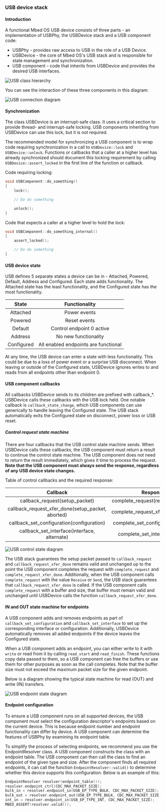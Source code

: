 ### USB device stack

#### Introduction

A functional Mbed OS USB device consists of three parts - an implementation of USBPhy, the USBDevice stack and a USB component code:

- USBPhy - provides raw access to USB in the role of a USB Device.
- USBDevice - the core of Mbed OS's USB stack and is responsible for state management and synchronization.
- USB component - code that inherits from USBDevice and provides the desired USB interfaces.

![USB class hierarchy](usb/usb_inheritance_diagram.png)

You can see the interaction of these three components in this diagram:

![USB connection diagram](usb/usb_connection_diagram.png)

#### Synchronization

The class USBDevice is an interrupt-safe class. It uses a critical section to provide thread- and interrupt-safe locking. USB components inheriting from USBDevice can use this lock, but it is not required.

The recommended model for synchronizing a USB component is to wrap code requiring synchronization in a call to `USBDevice::lock` and `USBDevice::unlock`. Functions or callbacks that a caller at a higher level has already synchronized should document this locking requirement by calling `USBDevice::assert_locked` in the first line of the function or callback.

Code requiring locking:

```c
void USBComponent::do_something()
{
    lock();

    // Do do something

    unlock();
}
```

Code that expects a caller at a higher level to hold the lock:

```c
void USBComponent::do_something_internal()
{
    assert_locked();

    // Do do something
}
```

#### USB device state

USB defines 5 separate states a device can be in - Attached, Powered, Default, Address and Configured. Each state adds functionality. The Attached state has the least functionality, and the Configured state has the most functionality.

| State      | Functionality                            |
|:----------:|:----------------------------------------:|
| Attached   |    Power events                          |
| Powered    |    Reset events                          |
| Default    |    Control endpoint 0 active             |
| Address    |    No new functionality                  |
| Configured |    All enabled endpoints are functional  |

At any time, the USB device can enter a state with less functionality. This could be due to a loss of power event or a surprise USB disconnect. When leaving or outside of the Configured state, USBDevice ignores writes to and reads from all endpoints other than endpoint 0.

#### USB component callbacks

All callbacks USBDevice sends to its children are prefixed with callback_*. USBDevice calls these callbacks with the USB lock held. One notable callback is `callback_state_change`, which USB components can use generically to handle leaving the Configured state. The USB stack automatically exits the Configured state on disconnect, power loss or USB reset.

##### Control request state machine

There are four callbacks that the USB control state machine sends. When USBDevice calls these callbacks, the USB component must return a result to continue the control state machine. The USB component does not need to return the result immediately, which gives it time to process the request. **Note that the USB component must always send the response, regardless of any USB device state changes.**

Table of control callbacks and the required response:

| Callback                                          | Response                                 |
|:-------------------------------------------------:|:----------------------------------------:|
| callback_request(setup_packet)                    | complete_request(result, data, size)     |
| callback_request_xfer_done(setup_packet, aborted) | complete_request_xfer_done(result)       |
| callback_set_configuration(configuration)         | complete_set_configuration(result)       |
| callback_set_interface(interface, alternate)      | complete_set_interface(result)           |

![USB control state diagram](usb/usb_control_state_diagram_user.png)

The USB stack guarantees the setup packet passed to `callback_request` and `callback_request_xfer_done` remains valid and unchanged up to the point the USB component completes the request with `complete_request` and `complete_request_xfer_done`. Additionally, when the USB component calls `complete_request` with the value `Receive` or `Send`, the USB stack guarantees that `callback_request_xfer_done` is called. If the USB component calls `complete_request` with a buffer and size, that buffer must remain valid and unchanged until USBDevice calls the function `callback_request_xfer_done`.

#### IN and OUT state machine for endpoints

A USB component adds and removes endpoints as part of `callback_set_configuration` and `callback_set_interface` to set up the corresponding interface or configuration. Additionally, USBDevice automatically removes all added endpoints if the device leaves the Configured state.

When a USB component adds an endpoint, you can either write to it with `write` or read from it by calling `read_start` and `read_finish`. These functions copy data passed to them, so a USB component can free the buffers or use them for other purposes as soon as the call completes. Note that the buffer size must not exceed the maximum packet size for the given endpoint.

Below is a diagram showing the typical state machine for read (OUT) and write (IN) transfers.

![USB endpoint state diagram](usb/usb_endpoint_state_diagram_user.png)

#### Endpoint configuration

To ensure a USB component runs on all supported devices, the USB component must select the configuration descriptor's endpoints based on the current device. This is because endpoint number and endpoint functionality can differ by device. A USB component can determine the features of USBPhy by examining its endpoint table.

To simplify the process of selecting endpoints, we recommend you use the EndpointResolver class. A USB component constructs the class with an endpoint table. The USB component can then call the class to find an endpoint of the given type and size. After the component finds all required endpoints, it can call the function `EndpointResolver::valid()` to determine whether this device supports this configuration. Below is an example of this:

```c++
EndpointResolver resolver(endpoint_table());
resolver.endpoint_ctrl(CDC_MAX_PACKET_SIZE);
bulk_in = resolver.endpoint_in(USB_EP_TYPE_BULK, CDC_MAX_PACKET_SIZE);
bulk_out = resolver.endpoint_out(USB_EP_TYPE_BULK, CDC_MAX_PACKET_SIZE);
int_in = resolver.endpoint_in(USB_EP_TYPE_INT, CDC_MAX_PACKET_SIZE);
MBED_ASSERT(resolver.valid());
```
